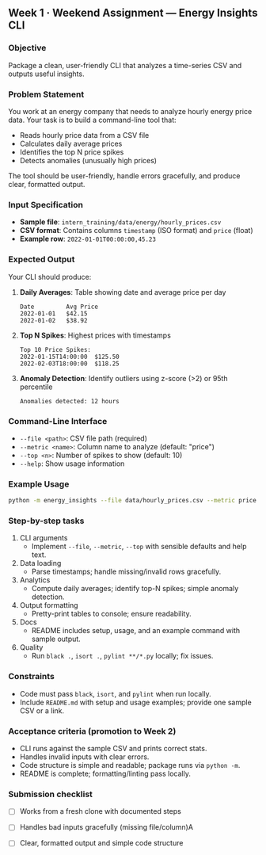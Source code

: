 ## Week 1 · Weekend Assignment — Energy Insights CLI

### Objective
Package a clean, user-friendly CLI that analyzes a time-series CSV and outputs useful insights.

### Problem Statement
You work at an energy company that needs to analyze hourly energy price data. Your task is to build a command-line tool that:
- Reads hourly price data from a CSV file
- Calculates daily average prices
- Identifies the top N price spikes
- Detects anomalies (unusually high prices)

The tool should be user-friendly, handle errors gracefully, and produce clear, formatted output.

### Input Specification
- **Sample file**: `intern_training/data/energy/hourly_prices.csv`
- **CSV format**: Contains columns `timestamp` (ISO format) and `price` (float)
- **Example row**: `2022-01-01T00:00:00,45.23`

### Expected Output
Your CLI should produce:
1. **Daily Averages**: Table showing date and average price per day
   ```
   Date         Avg Price
   2022-01-01   $42.15
   2022-01-02   $38.92
   ```
2. **Top N Spikes**: Highest prices with timestamps
   ```
   Top 10 Price Spikes:
   2022-01-15T14:00:00  $125.50
   2022-02-03T18:00:00  $118.25
   ```
3. **Anomaly Detection**: Identify outliers using z-score (>2) or 95th percentile
   ```
   Anomalies detected: 12 hours
   ```

### Command-Line Interface
- `--file <path>`: CSV file path (required)
- `--metric <name>`: Column name to analyze (default: "price")
- `--top <n>`: Number of spikes to show (default: 10)
- `--help`: Show usage information

### Example Usage
```bash
python -m energy_insights --file data/hourly_prices.csv --metric price --top 5
```

### Step-by-step tasks
1) CLI arguments
   - Implement `--file`, `--metric`, `--top` with sensible defaults and help text.
2) Data loading
   - Parse timestamps; handle missing/invalid rows gracefully.
3) Analytics
   - Compute daily averages; identify top-N spikes; simple anomaly detection.
4) Output formatting
   - Pretty-print tables to console; ensure readability.
5) Docs
   - README includes setup, usage, and an example command with sample output.
6) Quality
   - Run `black .`, `isort .`, `pylint **/*.py` locally; fix issues.

### Constraints
- Code must pass `black`, `isort`, and `pylint` when run locally.
- Include `README.md` with setup and usage examples; provide one sample CSV or a link.

### Acceptance criteria (promotion to Week 2)
- CLI runs against the sample CSV and prints correct stats.
- Handles invalid inputs with clear errors.
- Code structure is simple and readable; package runs via `python -m`.
- README is complete; formatting/linting pass locally.

### Submission checklist
- [ ] Works from a fresh clone with documented steps
- [ ] Handles bad inputs gracefully (missing file/column)A
- [ ] Clear, formatted output and simple code structure


